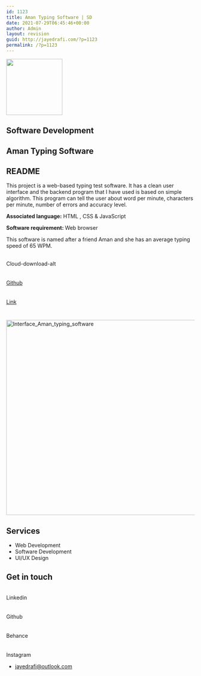 ```yaml
---
id: 1123
title: Aman Typing Software | SD
date: 2021-07-29T06:45:46+00:00
author: Admin
layout: revision
guid: http://jayedrafi.com/?p=1123
permalink: /?p=1123
---
```

<img width="150" height="150" src="http://jayedrafi.com/wp-content/uploads/2021/07/My-Post-3-150x150.png" alt="" loading="lazy" srcset="http://jayedrafi.com/wp-content/uploads/2021/07/My-Post-3-150x150.png 150w, http://jayedrafi.com/wp-content/uploads/2021/07/My-Post-3-300x300.png 300w, http://jayedrafi.com/wp-content/uploads/2021/07/My-Post-3-1024x1024.png 1024w, http://jayedrafi.com/wp-content/uploads/2021/07/My-Post-3-768x768.png 768w, http://jayedrafi.com/wp-content/uploads/2021/07/My-Post-3.png 1080w" sizes="(max-width: 150px) 100vw, 150px" />

## Software Development

## Aman Typing Software

## README

This project is a web-based typing test software. It has a clean user interface and the backend program that I have used is based on simple algorithm. This program can tell the user about word per minute, characters per minute, number of errors and accuracy level.

**Associated language:** HTML , CSS & JavaScript

<b style="font-style: inherit;">Software requirement: </b>Web browser&nbsp;

This software is named after a friend Aman and she has an average typing speed of 65 WPM.

<a target="_blank" rel="noopener"><br /> Cloud-download-alt<br /> </a>  
<a href="https://github.com/JayedRafiProjects/Aman-typing-software" target="_blank" rel="noopener"><br /> Github<br /> </a>  
<a href="http://jayedrafi.com/software/aman_typing_software" target="_blank" rel="noopener"><br /> Link<br /> </a>

### <Interface/>

<a href="http://jayedrafi.com/software/aman_typing_software" target="_blank" rel="noopener"><br /> <img width="1024" height="522" src="http://jayedrafi.com/wp-content/uploads/2021/07/interfce-1024x522.png" alt="Interface_Aman_typing_software" loading="lazy" srcset="http://jayedrafi.com/wp-content/uploads/2021/07/interfce-1024x522.png 1024w, http://jayedrafi.com/wp-content/uploads/2021/07/interfce-300x153.png 300w, http://jayedrafi.com/wp-content/uploads/2021/07/interfce-768x392.png 768w, http://jayedrafi.com/wp-content/uploads/2021/07/interfce-1536x783.png 1536w, http://jayedrafi.com/wp-content/uploads/2021/07/interfce.png 1890w" sizes="(max-width: 1024px) 100vw, 1024px" /> </a>

## Services

  * Web Development
  * Software Development
  * UI/UX Design

## Get in touch

<a target="_blank" rel="noopener"><br /> Linkedin<br /> </a>  
<a target="_blank" rel="noopener"><br /> Github<br /> </a>  
<a target="_blank" rel="noopener"><br /> Behance<br /> </a>  
<a target="_blank" rel="noopener"><br /> Instagram<br /> </a>

  * jayedrafi@outlook.com